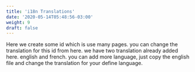 ```yaml
---
title: 'i18n Translations'
date: '2020-05-14T05:48:56-03:00'
weight: 9
draft: false
---
```

 Here we create some id which is use many pages. you can change the translation for this id from here. we have two translation already added here. english and french. you can add more language, just copy the english file and change the translation for your define language.